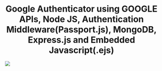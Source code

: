 <h1 align=center>Google Authenticator using GOOGLE APIs, Node JS, Authentication Middleware(Passport.js), MongoDB, Express.js and Embedded Javascript(.ejs)</h1>
<img src="https://github.com/Ranshiv/Google-Authentication-using-Node-JS-MongDB-Google-APIs-and-Google-Cloud/assets/126970975/a4516e8c-837e-4efd-89ea-2fb57b15173c">
